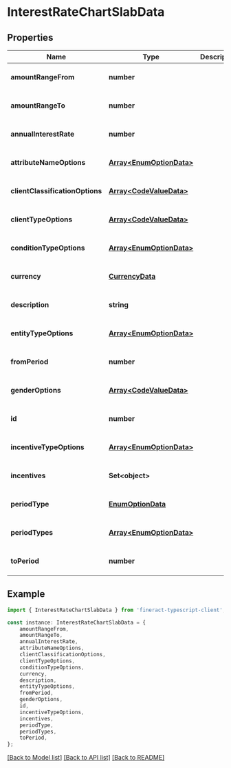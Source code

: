 # InterestRateChartSlabData


## Properties

Name | Type | Description | Notes
------------ | ------------- | ------------- | -------------
**amountRangeFrom** | **number** |  | [optional] [default to undefined]
**amountRangeTo** | **number** |  | [optional] [default to undefined]
**annualInterestRate** | **number** |  | [optional] [default to undefined]
**attributeNameOptions** | [**Array&lt;EnumOptionData&gt;**](EnumOptionData.md) |  | [optional] [default to undefined]
**clientClassificationOptions** | [**Array&lt;CodeValueData&gt;**](CodeValueData.md) |  | [optional] [default to undefined]
**clientTypeOptions** | [**Array&lt;CodeValueData&gt;**](CodeValueData.md) |  | [optional] [default to undefined]
**conditionTypeOptions** | [**Array&lt;EnumOptionData&gt;**](EnumOptionData.md) |  | [optional] [default to undefined]
**currency** | [**CurrencyData**](CurrencyData.md) |  | [optional] [default to undefined]
**description** | **string** |  | [optional] [default to undefined]
**entityTypeOptions** | [**Array&lt;EnumOptionData&gt;**](EnumOptionData.md) |  | [optional] [default to undefined]
**fromPeriod** | **number** |  | [optional] [default to undefined]
**genderOptions** | [**Array&lt;CodeValueData&gt;**](CodeValueData.md) |  | [optional] [default to undefined]
**id** | **number** |  | [optional] [default to undefined]
**incentiveTypeOptions** | [**Array&lt;EnumOptionData&gt;**](EnumOptionData.md) |  | [optional] [default to undefined]
**incentives** | **Set&lt;object&gt;** |  | [optional] [default to undefined]
**periodType** | [**EnumOptionData**](EnumOptionData.md) |  | [optional] [default to undefined]
**periodTypes** | [**Array&lt;EnumOptionData&gt;**](EnumOptionData.md) |  | [optional] [default to undefined]
**toPeriod** | **number** |  | [optional] [default to undefined]

## Example

```typescript
import { InterestRateChartSlabData } from 'fineract-typescript-client';

const instance: InterestRateChartSlabData = {
    amountRangeFrom,
    amountRangeTo,
    annualInterestRate,
    attributeNameOptions,
    clientClassificationOptions,
    clientTypeOptions,
    conditionTypeOptions,
    currency,
    description,
    entityTypeOptions,
    fromPeriod,
    genderOptions,
    id,
    incentiveTypeOptions,
    incentives,
    periodType,
    periodTypes,
    toPeriod,
};
```

[[Back to Model list]](../README.md#documentation-for-models) [[Back to API list]](../README.md#documentation-for-api-endpoints) [[Back to README]](../README.md)
